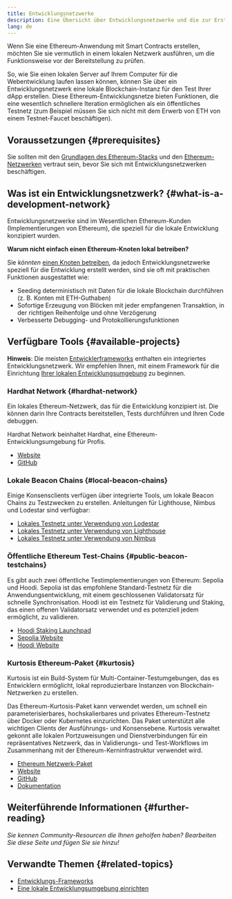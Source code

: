 ```yaml
---
title: Entwicklungsnetzwerke
description: Eine Übersicht über Entwicklungsnetzwerke und die zur Erstellung von Ethereum-Anwendungen verfügbaren Tools
lang: de
---
```


Wenn Sie eine Ethereum-Anwendung mit Smart Contracts erstellen, möchten Sie sie vermutlich in einem lokalen Netzwerk ausführen, um die Funktionsweise vor der Bereitstellung zu prüfen.

So, wie Sie einen lokalen Server auf Ihrem Computer für die Webentwicklung laufen lassen können, können Sie über ein Entwicklungsnetzwerk eine lokale Blockchain-Instanz für den Test Ihrer dApp erstellen. Diese Ethereum-Entwicklungsnetze bieten Funktionen, die eine wesentlich schnellere Iteration ermöglichen als ein öffentliches Testnetz (zum Beispiel müssen Sie sich nicht mit dem Erwerb von ETH von einem Testnet-Faucet beschäftigen).

## Voraussetzungen {#prerequisites}

Sie sollten mit den [Grundlagen des Ethereum-Stacks](/developers/docs/ethereum-stack/) und den [Ethereum-Netzwerken](/developers/docs/networks/) vertraut sein, bevor Sie sich mit Entwicklungsnetzwerken beschäftigen.

## Was ist ein Entwicklungsnetzwerk? {#what-is-a-development-network}

Entwicklungsnetzwerke sind im Wesentlichen Ethereum-Kunden (Implementierungen von Ethereum), die speziell für die lokale Entwicklung konzipiert wurden.

**Warum nicht einfach einen Ethereum-Knoten lokal betreiben?**

Sie _könnten_ [einen Knoten betreiben](/developers/docs/nodes-and-clients/#running-your-own-node), da jedoch Entwicklungsnetzwerke speziell für die Entwicklung erstellt werden, sind sie oft mit praktischen Funktionen ausgestattet wie:

- Seeding deterministisch mit Daten für die lokale Blockchain durchführen (z. B. Konten mit ETH-Guthaben)
- Sofortige Erzeugung von Blöcken mit jeder empfangenen Transaktion, in der richtigen Reihenfolge und ohne Verzögerung
- Verbesserte Debugging- und Protokollierungsfunktionen

## Verfügbare Tools {#available-projects}

**Hinweis**: Die meisten [Entwicklerframeworks](/developers/docs/frameworks/) enthalten ein integriertes Entwicklungsnetzwerk. Wir empfehlen Ihnen, mit einem Framework für die Einrichtung [Ihrer lokalen Entwicklungsumgebung](/developers/local-environment/) zu beginnen.

### Hardhat Network {#hardhat-network}

Ein lokales Ethereum-Netzwerk, das für die Entwicklung konzipiert ist. Die können darin Ihre Contracts bereitstellen, Tests durchführen und Ihren Code debuggen.

Hardhat Network beinhaltet Hardhat, eine Ethereum-Entwicklungsumgebung für Profis.

- [Website](https://hardhat.org/)
- [GitHub](https://github.com/nomiclabs/hardhat)

### Lokale Beacon Chains {#local-beacon-chains}

Einige Konsensclients verfügen über integrierte Tools, um lokale Beacon Chains zu Testzwecken zu erstellen. Anleitungen für Lighthouse, Nimbus und Lodestar sind verfügbar:

- [Lokales Testnetz unter Verwendung von Lodestar](https://chainsafe.github.io/lodestar/contribution/advanced-topics/setting-up-a-testnet#post-merge-local-testnet/)
- [Lokales Testnetz unter Verwendung von Lighthouse](https://lighthouse-book.sigmaprime.io/setup.html#local-testnets)
- [Lokales Testnetz unter Verwendung von Nimbus](https://github.com/status-im/nimbus-eth1/blob/master/fluffy/docs/local_testnet.md)

### Öffentliche Ethereum Test-Chains {#public-beacon-testchains}

Es gibt auch zwei öffentliche Testimplementierungen von Ethereum: Sepolia und Hoodi. Sepolia ist das empfohlene Standard-Testnetz für die Anwendungsentwicklung, mit einem geschlossenen Validatorsatz für schnelle Synchronisation. Hoodi ist ein Testnetz für Validierung und Staking, das einen offenen Validatorsatz verwendet und es potenziell jedem ermöglicht, zu validieren.

- [Hoodi Staking Launchpad](https://hoodi.launchpad.ethereum.org/en/)
- [Sepolia Website](https://sepolia.dev/)
- [Hoodi Website](https://hoodi.ethpandaops.io/)

### Kurtosis Ethereum-Paket {#kurtosis}

Kurtosis ist ein Build-System für Multi-Container-Testumgebungen, das es Entwicklern ermöglicht, lokal reproduzierbare Instanzen von Blockchain-Netzwerken zu erstellen.

Das Ethereum-Kurtosis-Paket kann verwendet werden, um schnell ein parameterisierbares, hochskalierbares und privates Ethereum-Testnetz über Docker oder Kubernetes einzurichten. Das Paket unterstützt alle wichtigen Clients der Ausführungs- und Konsensebene. Kurtosis verwaltet gekonnt alle lokalen Portzuweisungen und Dienstverbindungen für ein repräsentatives Netzwerk, das in Validierungs- und Test-Workflows im Zusammenhang mit der Ethereum-Kerninfrastruktur verwendet wird.

- [Ethereum Netzwerk-Paket](https://github.com/kurtosis-tech/ethereum-package)
- [Website](https://www.kurtosis.com/)
- [GitHub](https://github.com/kurtosis-tech/kurtosis)
- [Dokumentation](https://docs.kurtosis.com/)

## Weiterführende Informationen {#further-reading}

_Sie kennen Community-Resourcen die Ihnen geholfen haben? Bearbeiten Sie diese Seite und fügen Sie sie hinzu!_

## Verwandte Themen {#related-topics}

- [Entwicklungs-Frameworks](/developers/docs/frameworks/)
- [Eine lokale Entwicklungsumgebung einrichten](/developers/local-environment/)
